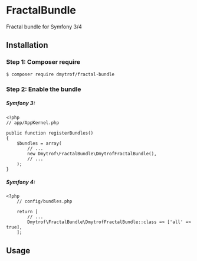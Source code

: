 # FractalBundle
Fractal bundle for Symfony 3/4

## Installation

### Step 1: Composer require

    $ composer require dmytrof/fractal-bundle 
    
### Step 2: Enable the bundle

##### Symfony 3:
    
    <?php
    // app/AppKernel.php
    
    public function registerBundles()
    {
        $bundles = array(
            // ...
            new Dmytrof\FractalBundle\DmytrofFractalBundle(),
            // ...
        );
    }
    
##### Symfony 4:

    <?php
        // config/bundles.php
        
        return [
            // ...
            Dmytrof\FractalBundle\DmytrofFractalBundle::class => ['all' => true],
        ];
        
        
## Usage